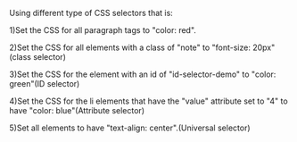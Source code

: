 Using different type of CSS selectors that is:


1)Set the CSS for all paragraph tags to "color: red".

2)Set the CSS for all elements with a class of "note" to "font-size: 20px" (class selector)

3)Set the CSS for the element with an id of "id-selector-demo" to "color: green"(ID selector)

4)Set the CSS for the li elements that have the "value" attribute set to "4" to have "color: blue"(Attribute selector)

5)Set all elements to have "text-align: center".(Universal selector)
